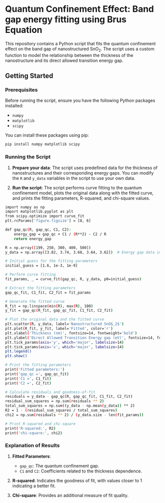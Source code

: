 # Quantum Confinement Effect: Band gap energy fitting using Brus Equation

This repository contains a Python script that fits the quantum confinement effect on the band gap of nanostructured SnO$_2$. The script uses a custom function to model the relationship between the thickness of the nanostructure and its direct allowed transition energy gap.

## Getting Started

### Prerequisites

Before running the script, ensure you have the following Python packages installed:

- `numpy`
- `matplotlib`
- `scipy`

You can install these packages using pip:

```bash
pip install numpy matplotlib scipy
```
### Running the Script

1. **Prepare your data**: The script uses predefined data for the thickness of nanostructures and their corresponding energy gaps. You can modify the `R` and `y_data` variables in the script to use your own data.

2. **Run the script**: The script performs curve fitting to the quantum confinement model, plots the original data along with the fitted curve, and prints the fitting parameters, R-squared, and chi-square values.

```bash
import numpy as np
import matplotlib.pyplot as plt
from scipy.optimize import curve_fit
plt.rcParams['figure.figsize'] = [8, 6]

def gap_qc(R, gap_qc, C1, C2):
    energy_gap = gap_qc + C1 / (R**2) - C2 / R
    return energy_gap

R = np.array([199, 250, 300, 400, 500])  
y_data = np.array([3.82, 3.74, 3.68, 3.64, 3.62])  # Energy gap data in eV

# Initial guess for the fitting parameters
initial_guess = [1.6, 1e-3, 1e-9]

# Perform curve fitting
fit_params, _ = curve_fit(gap_qc, R, y_data, p0=initial_guess)

# Extract the fitting parameters
gap_qc_fit, C1_fit, C2_fit = fit_params

# Generate the fitted curve
R_fit = np.linspace(min(R), max(R), 100)
y_fit = gap_qc(R_fit, gap_qc_fit, C1_fit, C2_fit)

# Plot the original data and the fitted curve
plt.scatter(R, y_data, label='Nanostructured SnO$_2$')
plt.plot(R_fit, y_fit, label='Fitted', color='r')
plt.xlabel('Thickness (nm)', fontsize=14, fontweight='bold')
plt.ylabel('Direct Allowed Transition Energy gap (eV)', fontsize=14, fontweight='bold')
plt.tick_params(axis='y', which='major', labelsize=14)
plt.tick_params(axis='x', which='major', labelsize=14)
plt.legend()
plt.show()

# Print the fitting parameters
print('Fitted parameters:')
print('gap_qc =', gap_qc_fit)
print('C1 =', C1_fit)
print('C2 =', C2_fit)

# Calculate residuals and goodness-of-fit
residuals = y_data - gap_qc(R, gap_qc_fit, C1_fit, C2_fit)
residual_sum_squares = np.sum(residuals ** 2)
total_sum_squares = np.sum((y_data - np.mean(y_data)) ** 2)
R2 = 1 - (residual_sum_squares / total_sum_squares)
chi2 = np.sum(residuals ** 2) / (y_data.size - len(fit_params))

# Print R-squared and chi-square
print('R-squared:', R2)
print('chi-square:', chi2)
```

### Explanation of Results

1. **Fitted Parameters**:
   - `gap_qc`: The quantum confinement gap.
   - `C1` and `C2`: Coefficients related to the thickness dependence.

2. **R-squared**: Indicates the goodness of fit, with values closer to 1 indicating a better fit.

3. **Chi-square**: Provides an additional measure of fit quality.

